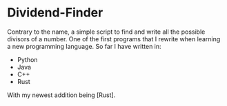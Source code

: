 # Dividend-Finder
Contrary to the name, a simple script to find and write all the possible divisors of a number. One of the first programs that I rewrite when learning a new programming language. So far I have written in:
- Python
- Java
- C++
- Rust

With my newest addition being [Rust].
